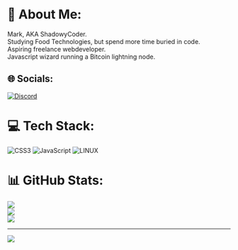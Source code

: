 # 💫 About Me:
Mark, AKA ShadowyCoder. <br>Studying Food Technologies, but spend more time buried in code.<br>Aspiring freelance webdeveloper. <br>Javascript wizard running a Bitcoin lightning node. 


## 🌐 Socials:
[![Discord](https://img.shields.io/badge/Discord-%237289DA.svg?logo=discord&logoColor=white)](https://discord.gg/#7360) 

# 💻 Tech Stack:
![CSS3](https://img.shields.io/badge/css3-%231572B6.svg?style=for-the-badge&logo=css3&logoColor=white) ![JavaScript](https://img.shields.io/badge/javascript-%23323330.svg?style=for-the-badge&logo=javascript&logoColor=%23F7DF1E) ![LINUX](https://img.shields.io/badge/Linux-FCC624?style=for-the-badge&logo=linux&logoColor=black)
# 📊 GitHub Stats:
![](https://github-readme-stats.vercel.app/api?username=MarkShadowyCoder&theme=radical&hide_border=true&include_all_commits=false&count_private=false)<br/>
![](https://github-readme-streak-stats.herokuapp.com/?user=MarkShadowyCoder&theme=radical&hide_border=true)<br/>
![](https://github-readme-stats.vercel.app/api/top-langs/?username=MarkShadowyCoder&theme=radical&hide_border=true&include_all_commits=false&count_private=false&layout=compact)

---
[![](https://visitcount.itsvg.in/api?id=MarkShadowyCoder&icon=8&color=0)](https://visitcount.itsvg.in)

<!-- Proudly created with GPRM ( https://gprm.itsvg.in ) -->
